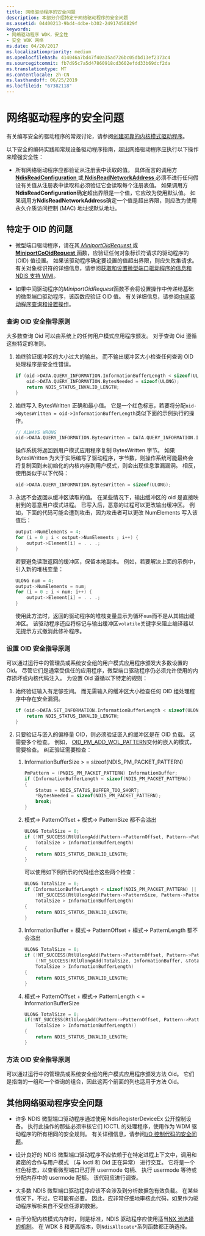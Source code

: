 ```yaml
---
title: 网络驱动程序的安全问题
description: 本部分介绍特定于网络驱动程序的安全问题
ms.assetid: 04400213-9bd4-4dbe-b302-24917450829f
keywords:
- 网络驱动程序 WDK，安全性
- 安全 WDK 网络
ms.date: 04/20/2017
ms.localizationpriority: medium
ms.openlocfilehash: 414046a7bd47f40a35ad726bc05dbd13ef2373c4
ms.sourcegitcommit: fb7d95c7a5d47860918cd3602efdd33b69dcf2da
ms.translationtype: MT
ms.contentlocale: zh-CN
ms.lasthandoff: 06/25/2019
ms.locfileid: "67382118"
---
```

# <a name="security-issues-for-network-drivers"></a>网络驱动程序的安全问题

有关编写安全的驱动程序的常规讨论，请参阅[创建可靠的内核模式驱动程序](https://docs.microsoft.com/windows-hardware/drivers/kernel/creating-reliable-kernel-mode-drivers)。

以下安全的编码实践和常规设备驱动程序指南，超出网络驱动程序应执行以下操作来增强安全性：

- 所有网络驱动程序应都验证从注册表中读取的值。 具体而言的调用方[ **NdisReadConfiguration** ](https://docs.microsoft.com/windows-hardware/drivers/ddi/content/ndis/nf-ndis-ndisreadconfiguration)或[ **NdisReadNetworkAddress** ](https://docs.microsoft.com/windows-hardware/drivers/ddi/content/ndis/nf-ndis-ndisreadnetworkaddress)必须不进行任何假设有关值从注册表中读取和必须验证它会读取每个注册表值。 如果调用方**NdisReadConfiguration**确定超出界限是一个值，它应改为使用默认值。 如果调用方**NdisReadNetworkAddress**确定一个值是超出界限，则应改为使用永久介质访问控制 (MAC) 地址或默认地址。

## <a name="oid-specific-issues"></a>特定于 OID 的问题

- 微型端口驱动程序，请在其[ *MiniportOidRequest* ](https://docs.microsoft.com/windows-hardware/drivers/ddi/content/ndis/nc-ndis-miniport_oid_request)或[ **MiniportCoOidRequest** ](https://docs.microsoft.com/windows-hardware/drivers/ddi/content/ndis/nc-ndis-miniport_co_oid_request)函数，应验证任何对象标识符请求的驱动程序的 (OID) 值设置。 如果该驱动程序确定要设置的值超出界限，则应失败集请求。 有关对象标识符的详细信息，请参阅[获取和设置微型端口驱动程序的信息和 NDIS 支持 WMI](obtaining-and-setting-miniport-driver-information-and-ndis-support-for.md)。

- 如果中间驱动程序的*MiniportOidRequest*函数不会将设置操作中传递给基础的微型端口驱动程序，该函数应验证 OID 值。 有关详细信息，请参阅[中间驱动程序查询和设置操作](intermediate-driver-query-and-set-operations.md)。

### <a name="query-oid-security-guidelines"></a>查询 OID 安全指导原则

大多数查询 Oid 可以由系统上的任何用户模式应用程序颁发。 对于查询 Oid 遵循这些特定的准则。

1. 始终验证缓冲区的大小过大的输出。 而不输出缓冲区大小检查任何查询 OID 处理程序是安全性错误。

    ```c++
    if (oid->DATA.QUERY_INFORMATION.InformationBufferLength < sizeof(ULONG)) {
        oid->DATA.QUERY_INFORMATION.BytesNeeded = sizeof(ULONG);
        return NDIS_STATUS_INVALID_LENGTH;
    }
    ```

2. 始终写入 BytesWritten 正确和最小值。 它是一个红色标志，若要将分配`oid->BytesWritten = oid->InformationBufferLength`类似下面的示例执行的操作。

    ```c++
    // ALWAYS WRONG
    oid->DATA.QUERY_INFORMATION.BytesWritten = DATA.QUERY_INFORMATION.InformationBufferLength; 
    ```

    操作系统将返回到用户模式应用程序复制 BytesWritten 字节。 如果 BytesWritten 为大于实际编写了驱动程序，字节数，则操作系统可能最终会将复制回到未初始化的内核内存到用户模式，则会出现信息泄漏漏洞。 相反，使用类似于以下代码：

    ```c++
    oid->DATA.QUERY_INFORMATION.BytesWritten = sizeof(ULONG);
    ``` 

3. 永远不会返回从缓冲区读取的值。 在某些情况下，输出缓冲区的 oid 是直接映射到的恶意用户模式进程。 已写入后，恶意的过程可以更改输出缓冲区。 例如，下面的代码可能会遭到攻击，因为攻击者可以更改 NumElements 写入该值后：

    ```c++
    output->NumElements = 4;
    for (i = 0 ; i < output->NumElements ; i++) {
        output->Element[i] = . . .;
    }
    ```
    若要避免读取返回的缓冲区，保留本地副本。 例如，若要解决上面的示例中，引入新的堆栈变量：

    ```c++
    ULONG num = 4;
    output->NumElements = num;
    for (i = 0 ; i < num; i++) {
        output->Element[i] = . . .;
    }
    ```

    使用此方法时，返回的驱动程序的堆栈变量显示为循环`num`而不是从其输出缓冲区。 该驱动程序还应将标记与输出缓冲区`volatile`关键字来阻止编译器以无提示方式撤消此修补程序。

### <a name="set-oid-security-guidelines"></a>设置 OID 安全指导原则

可以通过运行中的管理员或系统安全组的用户模式应用程序颁发大多数设置的 Oid。 尽管它们是通常受信任的应用程序，微型端口驱动程序仍必须允许使用的内存损坏或内核代码注入。 为设置 Oid 遵循以下特定的规则：

1.  始终验证输入有足够空间。 而无需输入的缓冲区大小检查任何 OID 组处理程序中存在安全漏洞。

    ```c++
    if (oid->DATA.SET_INFORMATION.InformationBufferLength < sizeof(ULONG)) {
        return NDIS_STATUS_INVALID_LENGTH;
    }
    ```

2. 只要验证与嵌入的偏移量 OID，则必须验证嵌入的缓冲区是在 OID 负载。 这需要多个检查。 例如， [OID_PM_ADD_WOL_PATTERN](https://docs.microsoft.com/windows-hardware/drivers/network/oid-pm-add-wol-pattern)交付的嵌入的模式，需要检查。 纠正验证需要检查：

    1. InformationBufferSize > = sizeof(NDIS_PM_PACKET_PATTERN)

        ```c++
        PmPattern = (PNDIS_PM_PACKET_PATTERN) InformationBuffer;
        if (InformationBufferLength < sizeof(NDIS_PM_PACKET_PATTERN))
        {
            Status = NDIS_STATUS_BUFFER_TOO_SHORT;
            *BytesNeeded = sizeof(NDIS_PM_PACKET_PATTERN);
            break;
        }
        ```

    2. 模式-> PatternOffset + 模式-> PatternSize 都不会溢出

        ```c++
        ULONG TotalSize = 0;
        if (!NT_SUCCESS(RtlUlongAdd(Pattern->PatternOffset, Pattern->PatternSize, &TotalSize) ||
            TotalSize > InformationBufferLength) 
        {
            return NDIS_STATUS_INVALID_LENGTH;
        }
        ```

        可以使用如下例所示的代码组合这些两个检查：

        ```c++
        ULONG TotalSize = 0;
        if (InformationBufferLength < sizeof(NDIS_PM_PACKET_PATTERN) ||
            !NT_SUCCESS(RtlUlongAdd(Pattern->PatternSize, Pattern->PatternOffset, &TotalSize) ||
            TotalSize > InformationBufferLength) 
        {
            return NDIS_STATUS_INVALID_LENGTH;
        }
        ```
   
    3. InformationBuffer + 模式-> PatternOffset + 模式-> PatternLength 都不会溢出

        ```c++
        ULONG TotalSize = 0;
        if (!NT_SUCCESS(RtlUlongAdd(Pattern->PatternOffset, Pattern->PatternLength, &TotalSize) ||
            (!NT_SUCCESS(RtlUlongAdd(TotalSize, InformationBuffer, &TotalSize) ||
            TotalSize > InformationBufferLength) 
        {
            return NDIS_STATUS_INVALID_LENGTH;
        }
        ```

    4. 模式-> PatternOffset + 模式-> PatternLength < = InformationBufferSize

        ```c++
        ULONG TotalSize = 0;
        if(!NT_SUCCESS(RtlUlongAdd(Pattern->PatternOffset, Pattern->PatternLength, &TotalSize) ||
            TotalSize > InformationBufferLength)) 
        {
            return NDIS_STATUS_INVALID_LENGTH;
        }
        ```
   
### <a name="method-oid-security-guidelines"></a>方法 OID 安全指导原则

可以通过运行中的管理员或系统安全组的用户模式应用程序颁发方法 Oid。 它们是指南的一组和一个查询的组合，因此这两个前面的列也适用于方法 Oid。

## <a name="other-network-driver-security-issues"></a>其他网络驱动程序安全问题

- 许多 NDIS 微型端口驱动程序通过使用 NdisRegisterDeviceEx 公开控制设备。 执行此操作的那些必须审核它们 IOCTL 的处理程序，使用作为 WDM 驱动程序的所有相同的安全规则。 有关详细信息，请参阅[I/O 控制代码的安全问题](https://docs.microsoft.com/windows-hardware/drivers/kernel/security-issues-for-i-o-control-codes)。

- 设计良好的 NDIS 微型端口驱动程序不应依赖于在特定进程上下文中，调用和紧密的合作与用户模式 （与 Ioctl 和 Oid 正在异常） 进行交互。 它将是一个红色标志，以查看微型端口已打开 usermode 句柄、 执行 usermode 等待或分配内存中的 usermode 配额。 该代码应进行调查。

- 大多数 NDIS 微型端口驱动程序应该不会涉及到分析数据包有效负载。 在某些情况下，不过，它可能有必要。 因此，应非常仔细地审核此代码，如果作为驱动程序解析来自不受信任源的数据。

- 由于分配内核模式内存时，则是标准，NDIS 驱动程序应使用适当[NX 池选择的机制](https://docs.microsoft.com/windows-hardware/drivers/kernel/nx-pool-opt-in-mechanisms)。 在 WDK 8 和更高版本，则`NdisAllocate*`系列函数都正确选择。

